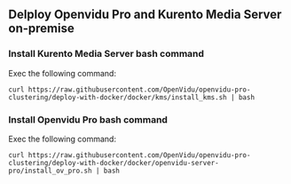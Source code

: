 ## Delploy Openvidu Pro and Kurento Media Server on-premise

### Install Kurento Media Server bash command

Exec the following command:

`curl https://raw.githubusercontent.com/OpenVidu/openvidu-pro-clustering/deploy-with-docker/docker/kms/install_kms.sh | bash`


### Install Openvidu Pro bash command

Exec the following command:

`curl https://raw.githubusercontent.com/OpenVidu/openvidu-pro-clustering/deploy-with-docker/docker/openvidu-server-pro/install_ov_pro.sh | bash`
